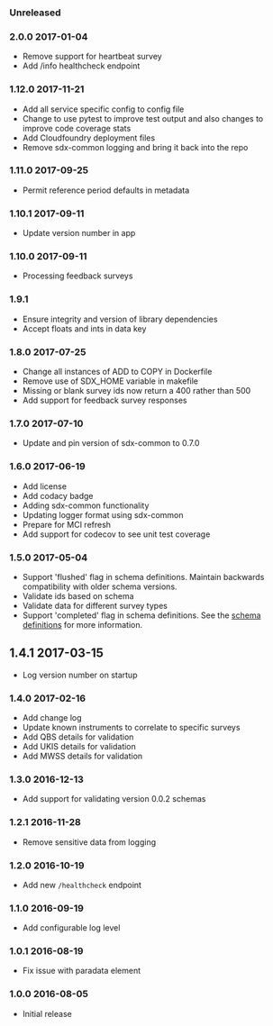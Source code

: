 ### Unreleased

### 2.0.0 2017-01-04
  - Remove support for heartbeat survey
  - Add /info healthcheck endpoint

### 1.12.0 2017-11-21
  - Add all service specific config to config file
  - Change to use pytest to improve test output and also changes to improve code coverage stats
  - Add Cloudfoundry deployment files
  - Remove sdx-common logging and bring it back into the repo

### 1.11.0 2017-09-25
  - Permit reference period defaults in metadata

### 1.10.1 2017-09-11
  - Update version number in app

### 1.10.0 2017-09-11
  - Processing feedback surveys

### 1.9.1
  - Ensure integrity and version of library dependencies
  - Accept floats and ints in data key

### 1.8.0 2017-07-25
  - Change all instances of ADD to COPY in Dockerfile
  - Remove use of SDX_HOME variable in makefile
  - Missing or blank survey ids now return a 400 rather than 500
  - Add support for feedback survey responses

### 1.7.0 2017-07-10
  - Update and pin version of sdx-common to 0.7.0

### 1.6.0 2017-06-19
  - Add license
  - Add codacy badge
  - Adding sdx-common functionality
  - Updating logger format using sdx-common
  - Prepare for MCI refresh
  - Add support for codecov to see unit test coverage

### 1.5.0 2017-05-04
  - Support 'flushed' flag in schema definitions. Maintain backwards compatibility with older schema versions.
  - Validate ids based on schema
  - Validate data for different survey types
  - Support 'completed' flag in schema definitions. See the [schema definitions](https://github.com/ONSdigital/ons-schema-definitions/blob/master/docs/electronic_questionnaire_to_data_exchange.rst) for more information.

## 1.4.1 2017-03-15
  - Log version number on startup

### 1.4.0 2017-02-16
  - Add change log
  - Update known instruments to correlate to specific surveys
  - Add QBS details for validation
  - Add UKIS details for validation
  - Add MWSS details for validation

### 1.3.0 2016-12-13
  - Add support for validating version 0.0.2 schemas

### 1.2.1 2016-11-28
  - Remove sensitive data from logging

### 1.2.0 2016-10-19
  - Add new `/healthcheck` endpoint

### 1.1.0 2016-09-19
  - Add configurable log level

### 1.0.1 2016-08-19
  - Fix issue with paradata element

### 1.0.0 2016-08-05
  - Initial release
